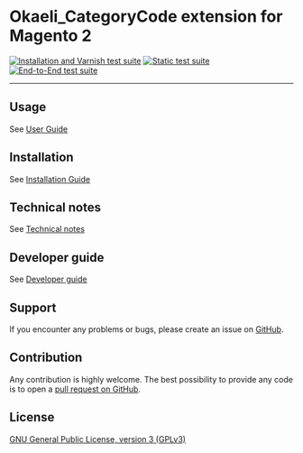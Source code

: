 # Okaeli_CategoryCode extension for Magento 2

[![Installation and Varnish test suite](https://github.com/julienloizelet/magento2-category-code/actions/workflows/installation-and-varnish-test-suite.yml/badge.svg)](https://github.com/julienloizelet/magento2-category-code/actions/workflows/installation-and-varnish-test-suite.yml)
[![Static test suite](https://github.com/julienloizelet/magento2-category-code/actions/workflows/static-test-suite.yml/badge.svg)](https://github.com/julienloizelet/magento2-category-code/actions/workflows/static-test-suite.yml)
[![End-to-End test suite](https://github.com/julienloizelet/magento2-category-code/actions/workflows/end-to-end-test-suite.yml/badge.svg)](https://github.com/julienloizelet/magento2-category-code/actions/workflows/end-to-end-test-suite.yml)

----------------------

## Usage

See [User Guide](https://github.com/julienloizelet/magento2-category-code/blob/master/doc/USER_GUIDE.md)

## Installation

See [Installation Guide](https://github.com/julienloizelet/magento2-category-code/blob/master/doc/INSTALLATION_GUIDE.md)


## Technical notes

See [Technical notes](https://github.com/julienloizelet/magento2-category-code/blob/master/doc/TECHNICAL_NOTES.md)

## Developer guide

See [Developer guide](https://github.com/julienloizelet/magento2-category-code/blob/master/doc/DEVELOPER.md)


## Support

If you encounter any problems or bugs, please create an issue on
[GitHub](https://github.com/julienloizelet/magento2-category-code/issues).

## Contribution

Any contribution is highly welcome. The best possibility to provide any code is to open
a [pull request on GitHub](https://docs.github.com/en/pull-requests/collaborating-with-pull-requests/proposing-changes-to-your-work-with-pull-requests/about-pull-requests).

## License

[GNU General Public License, version 3 (GPLv3)](https://github.com/julienloizelet/magento2-category-code/blob/master/LICENSE)



